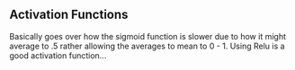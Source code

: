 ## Activation Functions
Basically goes over how the sigmoid function is slower due to how it might average to .5 rather allowing the averages to mean to 0 - 1. Using Relu is a good activation function...

